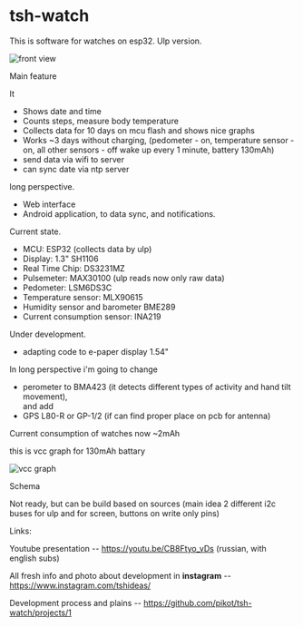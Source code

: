 # tsh-watch

This is software for watches on esp32. Ulp version. 

![front view](http://vesovoy-control.ru/tsh_watch_foto/tsh_watch_front.png)

Main feature 

It 
- Shows date and time
- Counts steps, measure body temperature
- Collects data for 10 days on mcu flash and shows nice graphs
- Works ~3 days without charging, (pedometer - on, temperature sensor - on, all other sensors - off wake up every 1 minute, battery 130mAh)
- send data via wifi to server
- can sync date via ntp server

long perspective.
- Web interface 
- Android application, to data sync, and notifications.

Current state.

- MCU: ESP32 (collects data by ulp)
- Display: 1.3" SH1106 
- Real Time Chip: DS3231MZ 
- Pulsemeter: MAX30100 (ulp reads now only raw data)
- Pedometer:  LSM6DS3C
- Temperature sensor: MLX90615
- Humidity sensor and barometer BME289
- Current consumption sensor: INA219

Under development.

- adapting code to  e-paper display 1.54" 

In long perspective i'm going to change 

- perometer to BMA423 (it detects different types of activity and hand tilt movement),  
and add
- GPS L80-R or GP-1/2 (if can find proper place on pcb for antenna)

Current consumption of watches now ~2mAh

this is vcc graph for 130mAh battary

![vcc graph](http://vesovoy-control.ru/tsh_watch_foto/VCC.png)

Schema

Not ready, but can be build based on sources (main idea 2 different i2c buses for ulp and for screen, buttons on write only pins)


Links:

Youtube presentation -- https://youtu.be/CB8Ftyo_vDs (russian, with english subs)

All fresh info and photo about development in **instagram** -- https://www.instagram.com/tshideas/

Development process and plains -- https://github.com/pikot/tsh-watch/projects/1
